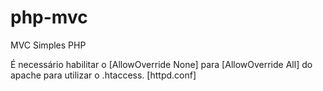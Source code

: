 # php-mvc
MVC Simples PHP

É necessário habilitar o [AllowOverride None] para [AllowOverride All] do apache para utilizar o .htaccess.
[httpd.conf]
